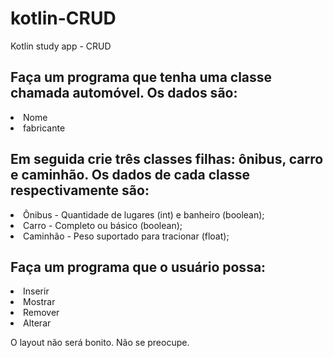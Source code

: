 # kotlin-CRUD
Kotlin study app - CRUD

## Faça um programa que tenha uma classe chamada automóvel. Os dados são:
<li> Nome
<li> fabricante
  
## Em seguida crie três classes filhas: ônibus, carro e caminhão. Os dados de cada classe respectivamente são:
<li> Ônibus - Quantidade de lugares (int) e banheiro (boolean);
<li> Carro - Completo ou básico (boolean);
<li> Caminhão - Peso suportado para tracionar (float);
  
## Faça um programa que o usuário possa:
<li>Inserir
<li>Mostrar
<li>Remover
<li>Alterar

O layout não será bonito. Não se preocupe. 
